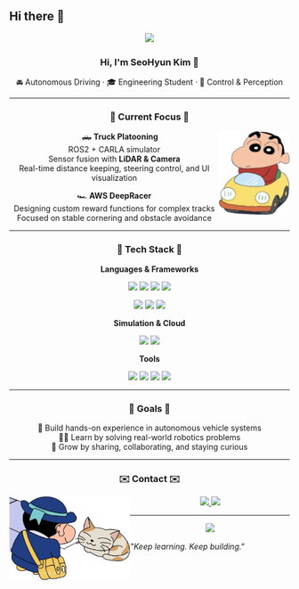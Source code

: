 ## Hi there 👋

<p align="center">
  <img src="https://capsule-render.vercel.app/api?type=venom&color=gradient&customColorList=18,14,15&height=200&section=header&text=SeoHyunK&fontSize=60&fontColor=000000&stroke=D7B5FF&strokeWidth=1"/>
</p>

<h3 align="center">Hi, I'm SeoHyun Kim 👋</h3>
<p align="center">🚘 Autonomous Driving · 🎓 Engineering Student · 🧠 Control & Perception</p>

---

<h3 align="center">🚀 Current Focus 🚀</h3>

<p align="center">
  <img src="https://raw.githubusercontent.com/seohyun-k/seohyun-k/main/1.png" height="150" align="right"/>
  &nbsp;&nbsp;&nbsp;&nbsp;&nbsp;🛻 <strong>Truck Platooning</strong><br>
  ROS2 + CARLA simulator<br>
  Sensor fusion with <strong>LiDAR & Camera</strong><br>
  Real-time distance keeping, steering control, and UI visualization
</p>

<p align="center">
  🏎️ <strong>AWS DeepRacer</strong><br>
  Designing custom reward functions for complex tracks<br>
  Focused on stable cornering and obstacle avoidance
</p>

---

<h3 align="center">🧰 Tech Stack 🧰</h3>

<p align="center"><b>Languages & Frameworks</b></p>

<p align="center">
  <img src="https://img.shields.io/badge/Python-3776AB?style=for-the-badge&logo=python&logoColor=white"/>
  <img src="https://img.shields.io/badge/C++-00599C?style=for-the-badge&logo=c%2B%2B&logoColor=white"/>
  <img src="https://img.shields.io/badge/ROS1-22314E?style=for-the-badge&logo=ROS&logoColor=white"/>
  <img src="https://img.shields.io/badge/ROS2-22314E?style=for-the-badge&logo=ROS&logoColor=white"/>
</p>
<p align="center">
  <img src="https://img.shields.io/badge/OpenCV-5C3EE8?style=for-the-badge&logo=opencv&logoColor=white"/>
  <img src="https://img.shields.io/badge/MATLAB-0076A8?style=for-the-badge&logo=Mathworks&logoColor=white"/>
  <img src="https://img.shields.io/badge/Simulink-F37820?style=for-the-badge&logo=Mathworks&logoColor=white"/>
</p>

<p align="center"><b>Simulation & Cloud</b></p>

<p align="center">
  <img src="https://img.shields.io/badge/CARLA-6e40c9?style=for-the-badge&logoColor=white"/>
  <img src="https://img.shields.io/badge/AWS-FF9900?style=for-the-badge&logo=amazonaws&logoColor=white"/>
</p>

<p align="center"><b>Tools</b></p>

<p align="center">
  <img src="https://img.shields.io/badge/VSCode-007ACC?style=for-the-badge&logo=visualstudiocode&logoColor=white"/>
  <img src="https://img.shields.io/badge/Notion-000000?style=for-the-badge&logo=notion&logoColor=white"/>
  <img src="https://img.shields.io/badge/Git-F05032?style=for-the-badge&logo=git&logoColor=white"/>
  <img src="https://img.shields.io/badge/Slack-4A154B?style=for-the-badge&logo=slack&logoColor=white"/>
</p>

---

<h3 align="center">🎯 Goals 🎯</h3>

<p align="center">
  🚀 Build hands-on experience in autonomous vehicle systems<br>
  👨‍💻 Learn by solving real-world robotics problems<br>
  🤝 Grow by sharing, collaborating, and staying curious
</p>

---

<h3 align="center">✉️ Contact ✉️</h3>
<img src="https://raw.githubusercontent.com/seohyun-k/seohyun-k/main/2.png" height="150" align="left"/>

<p align="center">
  <a href="mailto:tjgus4470@kookmin.ac.kr">
    <img src="https://img.shields.io/badge/Gmail-EA4335?style=for-the-badge&logo=gmail&logoColor=white"/>
  </a>
  <a href="https://www.instagram.com/your_instagram" target="_blank">
    <img src="https://img.shields.io/badge/Instagram-E4405F?style=for-the-badge&logo=instagram&logoColor=white"/>
  </a>
</p>

---

<p align="center">
  <img src="https://capsule-render.vercel.app/api?type=fade&color=gradient&customColorList=18,14,15&height=100&section=header"/>
</p>

</p align="center"><i>"Keep learning. Keep building."</i></p>
